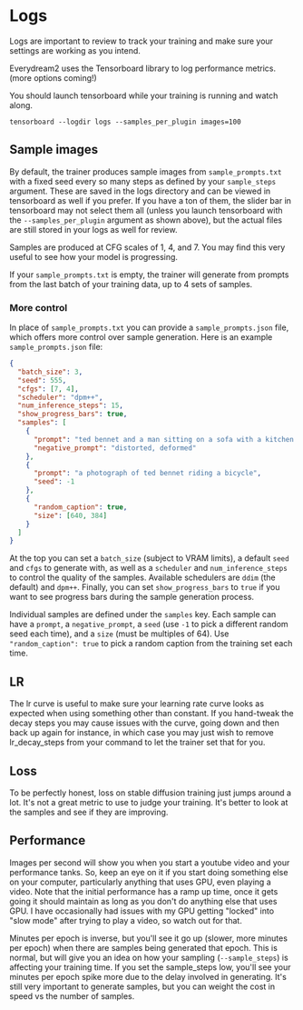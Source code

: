 # Logs

Logs are important to review to track your training and make sure your settings are working as you intend.

Everydream2 uses the Tensorboard library to log performance metrics.  (more options coming!)

You should launch tensorboard while your training is running and watch along.

    tensorboard --logdir logs --samples_per_plugin images=100

## Sample images

By default, the trainer produces sample images from `sample_prompts.txt` with a fixed seed every so many steps as defined by your `sample_steps` argument. These are saved in the logs directory and can be viewed in tensorboard as well if you prefer. If you have a ton of them, the slider bar in tensorboard may not select them all (unless you launch tensorboard with the `--samples_per_plugin` argument as shown above), but the actual files are still stored in your logs as well for review.

Samples are produced at CFG scales of 1, 4, and 7. You may find this very useful to see how your model is progressing. 

If your `sample_prompts.txt` is empty, the trainer will generate from prompts from the last batch of your training data, up to 4 sets of samples.

### More control

In place of `sample_prompts.txt` you can provide a `sample_prompts.json` file, which offers more control over sample generation. Here is an example `sample_prompts.json` file:

```json
{
  "batch_size": 3,
  "seed": 555,
  "cfgs": [7, 4],
  "scheduler": "dpm++",
  "num_inference_steps": 15,
  "show_progress_bars": true,
  "samples": [
    {
      "prompt": "ted bennet and a man sitting on a sofa with a kitchen in the background",
      "negative_prompt": "distorted, deformed"
    },
    {
      "prompt": "a photograph of ted bennet riding a bicycle",
      "seed": -1
    },
    {
      "random_caption": true,
      "size": [640, 384]
    }
  ]
}
```

At the top you can set a `batch_size` (subject to VRAM limits), a default `seed` and `cfgs` to generate with, as well as a `scheduler` and `num_inference_steps` to control the quality of the samples. Available schedulers are `ddim` (the default) and `dpm++`. Finally, you can set `show_progress_bars` to `true` if you want to see progress bars during the sample generation process. 

Individual samples are defined under the `samples` key. Each sample can have a `prompt`, a `negative_prompt`, a `seed` (use `-1` to pick a different random seed each time), and a `size` (must be multiples of 64). Use `"random_caption": true` to pick a random caption from the training set each time.

## LR

The lr curve is useful to make sure your learning rate curve looks as expected when using something other than constant.  If you hand-tweak the decay steps you may cause issues with the curve, going down and then back up again for instance, in which case you may just wish to remove lr_decay_steps from your command to let the trainer set that for you.

## Loss

To be perfectly honest, loss on stable diffusion training just jumps around a lot.  It's not a great metric to use to judge your training.  It's better to look at the samples and see if they are improving.

## Performance

Images per second will show you when you start a youtube video and your performance tanks.  So, keep an eye on it if you start doing something else on your computer, particularly anything that uses GPU, even playing a video.  Note that the initial performance has a ramp up time, once it gets going it should maintain as long as you don't do anything else that uses GPU.  I have occasionally had issues with my GPU getting "locked" into "slow mode" after trying to play a video, so watch out for that.

Minutes per epoch is inverse, but you'll see it go up (slower, more minutes per epoch) when there are samples being generated that epoch.  This is normal, but will give you an idea on how your sampling (``--sample_steps``) is affecting your training time.  If you set the sample_steps low, you'll see your minutes per epoch spike more due to the delay involved in generating.  It's still very important to generate samples, but you can weight the cost in speed vs the number of samples.